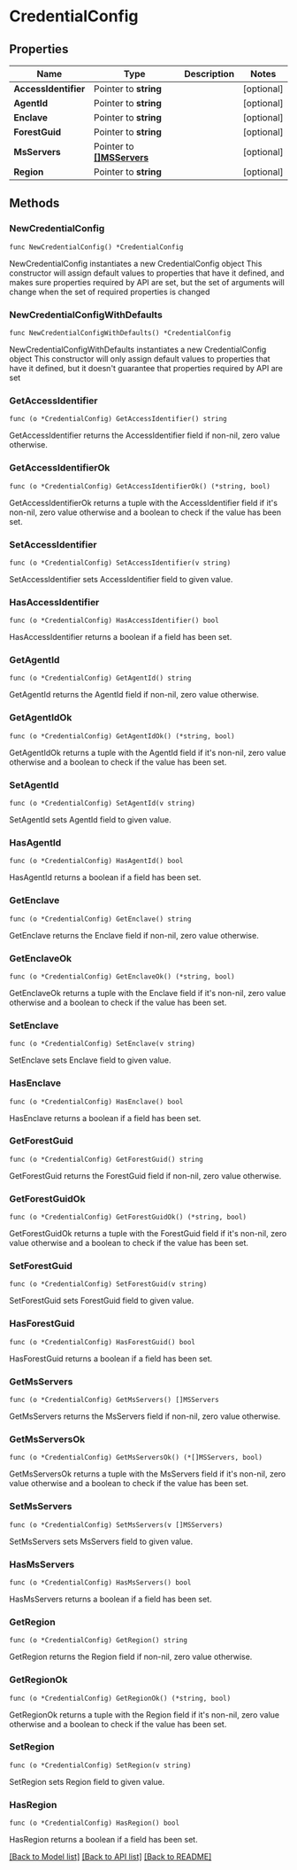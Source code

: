 # CredentialConfig

## Properties

Name | Type | Description | Notes
------------ | ------------- | ------------- | -------------
**AccessIdentifier** | Pointer to **string** |  | [optional] 
**AgentId** | Pointer to **string** |  | [optional] 
**Enclave** | Pointer to **string** |  | [optional] 
**ForestGuid** | Pointer to **string** |  | [optional] 
**MsServers** | Pointer to [**[]MSServers**](MSServers.md) |  | [optional] 
**Region** | Pointer to **string** |  | [optional] 

## Methods

### NewCredentialConfig

`func NewCredentialConfig() *CredentialConfig`

NewCredentialConfig instantiates a new CredentialConfig object
This constructor will assign default values to properties that have it defined,
and makes sure properties required by API are set, but the set of arguments
will change when the set of required properties is changed

### NewCredentialConfigWithDefaults

`func NewCredentialConfigWithDefaults() *CredentialConfig`

NewCredentialConfigWithDefaults instantiates a new CredentialConfig object
This constructor will only assign default values to properties that have it defined,
but it doesn't guarantee that properties required by API are set

### GetAccessIdentifier

`func (o *CredentialConfig) GetAccessIdentifier() string`

GetAccessIdentifier returns the AccessIdentifier field if non-nil, zero value otherwise.

### GetAccessIdentifierOk

`func (o *CredentialConfig) GetAccessIdentifierOk() (*string, bool)`

GetAccessIdentifierOk returns a tuple with the AccessIdentifier field if it's non-nil, zero value otherwise
and a boolean to check if the value has been set.

### SetAccessIdentifier

`func (o *CredentialConfig) SetAccessIdentifier(v string)`

SetAccessIdentifier sets AccessIdentifier field to given value.

### HasAccessIdentifier

`func (o *CredentialConfig) HasAccessIdentifier() bool`

HasAccessIdentifier returns a boolean if a field has been set.

### GetAgentId

`func (o *CredentialConfig) GetAgentId() string`

GetAgentId returns the AgentId field if non-nil, zero value otherwise.

### GetAgentIdOk

`func (o *CredentialConfig) GetAgentIdOk() (*string, bool)`

GetAgentIdOk returns a tuple with the AgentId field if it's non-nil, zero value otherwise
and a boolean to check if the value has been set.

### SetAgentId

`func (o *CredentialConfig) SetAgentId(v string)`

SetAgentId sets AgentId field to given value.

### HasAgentId

`func (o *CredentialConfig) HasAgentId() bool`

HasAgentId returns a boolean if a field has been set.

### GetEnclave

`func (o *CredentialConfig) GetEnclave() string`

GetEnclave returns the Enclave field if non-nil, zero value otherwise.

### GetEnclaveOk

`func (o *CredentialConfig) GetEnclaveOk() (*string, bool)`

GetEnclaveOk returns a tuple with the Enclave field if it's non-nil, zero value otherwise
and a boolean to check if the value has been set.

### SetEnclave

`func (o *CredentialConfig) SetEnclave(v string)`

SetEnclave sets Enclave field to given value.

### HasEnclave

`func (o *CredentialConfig) HasEnclave() bool`

HasEnclave returns a boolean if a field has been set.

### GetForestGuid

`func (o *CredentialConfig) GetForestGuid() string`

GetForestGuid returns the ForestGuid field if non-nil, zero value otherwise.

### GetForestGuidOk

`func (o *CredentialConfig) GetForestGuidOk() (*string, bool)`

GetForestGuidOk returns a tuple with the ForestGuid field if it's non-nil, zero value otherwise
and a boolean to check if the value has been set.

### SetForestGuid

`func (o *CredentialConfig) SetForestGuid(v string)`

SetForestGuid sets ForestGuid field to given value.

### HasForestGuid

`func (o *CredentialConfig) HasForestGuid() bool`

HasForestGuid returns a boolean if a field has been set.

### GetMsServers

`func (o *CredentialConfig) GetMsServers() []MSServers`

GetMsServers returns the MsServers field if non-nil, zero value otherwise.

### GetMsServersOk

`func (o *CredentialConfig) GetMsServersOk() (*[]MSServers, bool)`

GetMsServersOk returns a tuple with the MsServers field if it's non-nil, zero value otherwise
and a boolean to check if the value has been set.

### SetMsServers

`func (o *CredentialConfig) SetMsServers(v []MSServers)`

SetMsServers sets MsServers field to given value.

### HasMsServers

`func (o *CredentialConfig) HasMsServers() bool`

HasMsServers returns a boolean if a field has been set.

### GetRegion

`func (o *CredentialConfig) GetRegion() string`

GetRegion returns the Region field if non-nil, zero value otherwise.

### GetRegionOk

`func (o *CredentialConfig) GetRegionOk() (*string, bool)`

GetRegionOk returns a tuple with the Region field if it's non-nil, zero value otherwise
and a boolean to check if the value has been set.

### SetRegion

`func (o *CredentialConfig) SetRegion(v string)`

SetRegion sets Region field to given value.

### HasRegion

`func (o *CredentialConfig) HasRegion() bool`

HasRegion returns a boolean if a field has been set.


[[Back to Model list]](../README.md#documentation-for-models) [[Back to API list]](../README.md#documentation-for-api-endpoints) [[Back to README]](../README.md)


